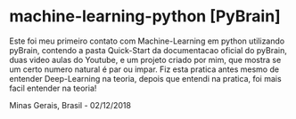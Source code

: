 # machine-learning-python [PyBrain]

Este foi meu primeiro contato com Machine-Learning em python utilizando pyBrain, contendo a pasta Quick-Start da documentacao oficial do pyBrain, duas video aulas do Youtube, e um projeto criado por mim, que mostra se um certo numero natural é par ou impar.
Fiz esta pratica antes mesmo de entender Deep-Learning na teoria, depois que entendi na pratica, foi mais facil entender na teoria!

Minas Gerais, Brasil - 02/12/2018
